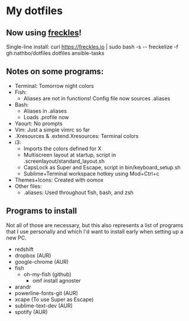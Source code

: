# My dotfiles

## Now using [freckles](https://github.com/makkus/freckles)!
Single-line install:
     curl https://freckles.io | sudo bash -s -- freckelize -f gh:nathbo/dotfiles dotfiles ansible-tasks

## Notes on some programs:

- Terminal: Tomorrow night colors
- Fish:
  - Aliases are not in functions! Config file now sources .aliases
- Bash:
  - Aliases in .aliases
  - Loads .profile now
- Yaourt: No prompts
- Vim: Just a simple vimrc so far
- .Xresources & .extend.Xresources: Terminal colors
- i3:
  - Imports the colors defined for X
  - Multiscreen layout at startup, script in .screenlayout/standard_layout.sh
  - CapsLock as Super and Escape, script in bin/keyboard_setup.sh
  - Sublime+Terminal workspace hotkey using Mod+Ctrl+c
- Themes+Icons: Created with oomox
- Other files:
  - .aliases: Used throughout fish, bash, and zsh

## Programs to install

Not all of those are necessary, but this also represents a list of programs that I use personally and which I'd want to install early when setting up a new PC.

- redshift
- dropbox (AUR)
- google-chrome (AUR)
- fish
  - oh-my-fish (github)
    - omf install agnoster
- arandr
- powerline-fonts-git (AUR)
- xcape (To use Super as Escape)
- sublime-text-dev (AUR)
- spotify (AUR)

